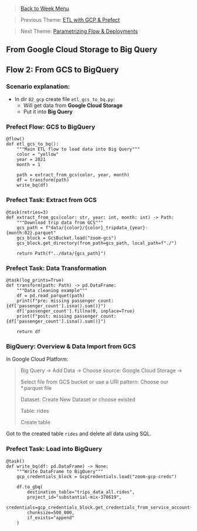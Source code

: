 >[Back to Week Menu](README.md)

>Previous Theme: [ETL with GCP & Prefect](etl_gcp_prefect.md)

>Next Theme: [Parametrizing Flow & Deployments](param_flow_deploy.md)

## From Google Cloud Storage to Big Query

## Flow 2: From GCS to BigQuery

### Scenario explanation:
- In dir `02_gcp` create file `etl_gcs_to_bq.py`:
  - Will get data from **Google Cloud Storage**
  - Put it into **Big Query**


### Prefect Flow: GCS to BigQuery
```
@flow()
def etl_gcs_to_bq():
    """Main ETL flow to load data into Big Query"""
    color = "yellow"
    year = 2021
    month = 1

    path = extract_from_gcs(color, year, month)
    df = transform(path)
    write_bq(df)
```

### Prefect Task: Extract from GCS
```
@task(retries=3)
def extract_from_gcs(color: str, year: int, month: int) -> Path:
    """Download trip data from GCS"""
    gcs_path = f"data/{color}/{color}_tripdata_{year}-{month:02}.parquet"
    gcs_block = GcsBucket.load("zoom-gcs")
    gcs_block.get_directory(from_path=gcs_path, local_path=f"./")

    return Path(f"../data/{gcs_path}")
```

### Prefect Task: Data Transformation
```
@task(log_prints=True)
def transform(path: Path) -> pd.DataFrame:
    """Data cleaning example"""
    df = pd.read_parquet(path)
    print(f"pre: missing passenger count: {df['passenger_count'].isna().sum()}")
    df['passenger_count'].fillna(0, inplace=True)
    print(f"post: missing passenger count: {df['passenger_count'].isna().sum()}")

    return df
```

### BigQuery: Overview & Data Import from GCS
In Google Cloud Platform:
> Big Query -> Add Data -> Choose source: Google Cloud Storage ->
> 
> Select file from GCS bucket or use a URI pattern: Choose our *.parquet file
> 
> Dataset: Create New Dataset or choose existed
> 
> Table: rides
> 
> Create table

Got to the created table `rides` and delete all data using SQL. 


### Prefect Task: Load into BigQuery
```
@task()
def write_bq(df: pd.DataFrame) -> None:
    """Write DataFrame to BigQuery"""
    gcp_credentials_block = GcpCredentials.load("zoom-gcp-creds")

    df.to_gbq(
        destination_table="trips_data_all.rides",
        project_id="substantial-mix-378619",
        credentials=gcp_credentials_block.get_credentials_from_service_account(),
        chunksize=500_000,
        if_exists="append"
    )
```


